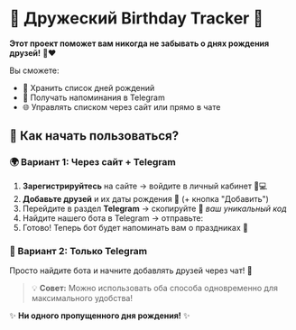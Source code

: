 # 🎉 Дружеский Birthday Tracker 🎂  

**Этот проект поможет вам никогда не забывать о днях рождения друзей!** 📅❤️  

Вы сможете:  
- 📝 Хранить список дней рождений  
- 🤖 Получать напоминания в Telegram  
- 🌐 Управлять списком через сайт или прямо в чате  

## 🚀 Как начать пользоваться?  

### 🌍 Вариант 1: Через сайт + Telegram  
1. **Зарегистрируйтесь** на сайте → войдите в личный кабинет 👩💻  
2. **Добавьте друзей** и их даты рождения 🎈 (+ кнопка "Добавить")  
3. Перейдите в раздел **Telegram** → скопируйте 🔑 *ваш уникальный код*  
4. Найдите нашего бота в Telegram → отправьте:  
5. Готово! Теперь бот будет напоминать вам о праздниках 🎊  

### 📱 Вариант 2: Только Telegram  
Просто найдите бота и начните добавлять друзей через чат! 💬  

> 💡 **Совет:** Можно использовать оба способа одновременно для максимального удобства!  

✨ **Ни одного пропущенного дня рождения!** ✨  

